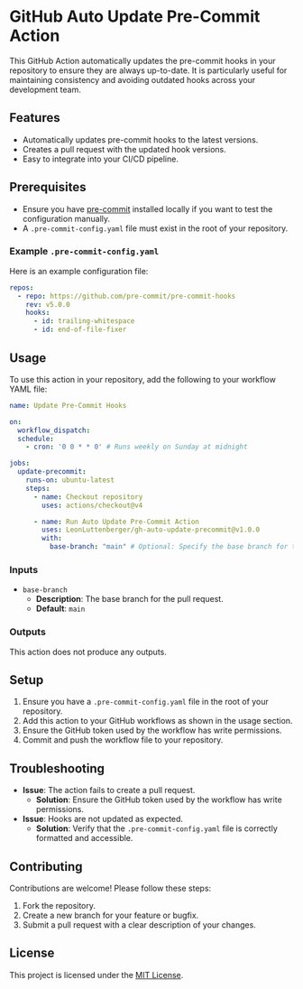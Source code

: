 # GitHub Auto Update Pre-Commit Action

This GitHub Action automatically updates the pre-commit hooks in your repository to ensure they are always up-to-date. It is particularly useful for maintaining consistency and avoiding outdated hooks across your development team.

## Features

- Automatically updates pre-commit hooks to the latest versions.
- Creates a pull request with the updated hook versions.
- Easy to integrate into your CI/CD pipeline.

## Prerequisites

- Ensure you have [pre-commit](https://pre-commit.com/) installed locally if you want to test the configuration manually.
- A `.pre-commit-config.yaml` file must exist in the root of your repository.

### Example `.pre-commit-config.yaml`

Here is an example configuration file:

```yaml
repos:
  - repo: https://github.com/pre-commit/pre-commit-hooks
    rev: v5.0.0
    hooks:
      - id: trailing-whitespace
      - id: end-of-file-fixer
```

## Usage

To use this action in your repository, add the following to your workflow YAML file:

```yaml
name: Update Pre-Commit Hooks

on:
  workflow_dispatch:
  schedule:
    - cron: '0 0 * * 0' # Runs weekly on Sunday at midnight

jobs:
  update-precommit:
    runs-on: ubuntu-latest
    steps:
      - name: Checkout repository
        uses: actions/checkout@v4

      - name: Run Auto Update Pre-Commit Action
        uses: LeonLuttenberger/gh-auto-update-precommit@v1.0.0
        with:
          base-branch: "main" # Optional: Specify the base branch for the pull request
```

### Inputs

- `base-branch`
  - **Description**: The base branch for the pull request.
  - **Default**: `main`

### Outputs

This action does not produce any outputs.

## Setup

1. Ensure you have a `.pre-commit-config.yaml` file in the root of your repository.
2. Add this action to your GitHub workflows as shown in the usage section.
3. Ensure the GitHub token used by the workflow has write permissions.
4. Commit and push the workflow file to your repository.

## Troubleshooting

- **Issue**: The action fails to create a pull request.
  - **Solution**: Ensure the GitHub token used by the workflow has write permissions.
- **Issue**: Hooks are not updated as expected.
  - **Solution**: Verify that the `.pre-commit-config.yaml` file is correctly formatted and accessible.

## Contributing

Contributions are welcome! Please follow these steps:

1. Fork the repository.
2. Create a new branch for your feature or bugfix.
3. Submit a pull request with a clear description of your changes.

## License

This project is licensed under the [MIT License](LICENSE).
